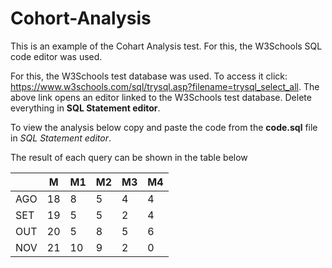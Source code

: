# Cohort-Analysis
This is an example of the Cohart Analysis test. For this, the W3Schools SQL code editor was used. 

For this, the W3Schools test database was used. To access it click: https://www.w3schools.com/sql/trysql.asp?filename=trysql_select_all.
The above link opens an editor linked to the W3Schools test database. Delete everything in **SQL Statement editor**.

To view the analysis below copy and paste the code from the **code.sql** file in *SQL Statement editor*.

The result of each query can be shown in the table below

|     | M  | M1 | M2 | M3 | M4 |
|-----|----|----|----|----|----|
| AGO | 18 | 8  | 5  | 4  | 4  |
| SET | 19 | 5  | 5  | 2  | 4  |
| OUT | 20 | 5  | 8  | 5  | 6  |
| NOV | 21 | 10 | 9  | 2  | 0  |
